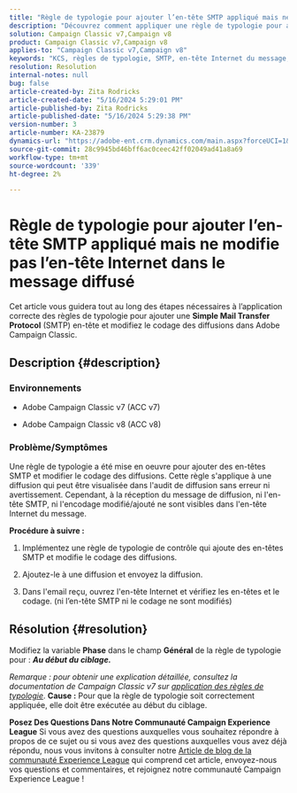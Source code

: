 ```yaml
---
title: "Règle de typologie pour ajouter l’en-tête SMTP appliqué mais ne modifie pas l’en-tête Internet dans le message diffusé"
description: "Découvrez comment appliquer une règle de typologie pour ajouter un en-tête SMTP et modifier le codage des diffusions dans Adobe Campaign Classic."
solution: Campaign Classic v7,Campaign v8
product: Campaign Classic v7,Campaign v8
applies-to: "Campaign Classic v7,Campaign v8"
keywords: "KCS, règles de typologie, SMTP, en-tête Internet du message, ACC v7, ACC v8, Adobe Campaign Classic v7, Adobe Campaign Classic v8, dépannage"
resolution: Resolution
internal-notes: null
bug: false
article-created-by: Zita Rodricks
article-created-date: "5/16/2024 5:29:01 PM"
article-published-by: Zita Rodricks
article-published-date: "5/16/2024 5:29:38 PM"
version-number: 3
article-number: KA-23879
dynamics-url: "https://adobe-ent.crm.dynamics.com/main.aspx?forceUCI=1&pagetype=entityrecord&etn=knowledgearticle&id=89e3efc2-a913-ef11-9f89-6045bd0298d4"
source-git-commit: 28c9945bd46bff6ac0ceec42ff02049ad41a8a69
workflow-type: tm+mt
source-wordcount: '339'
ht-degree: 2%

---
```


# Règle de typologie pour ajouter l’en-tête SMTP appliqué mais ne modifie pas l’en-tête Internet dans le message diffusé


Cet article vous guidera tout au long des étapes nécessaires à l’application correcte des règles de typologie pour ajouter une <b>Simple Mail Transfer Protocol</b> (SMTP) en-tête et modifiez le codage des diffusions dans Adobe Campaign Classic.

## Description {#description}


### <b>Environnements</b>

- Adobe Campaign Classic v7 (ACC v7)


- Adobe Campaign Classic v8 (ACC v8)




### <b>Problème/Symptômes</b>

Une règle de typologie a été mise en oeuvre pour ajouter des en-têtes SMTP et modifier le codage des diffusions. Cette règle s&#39;applique à une diffusion qui peut être visualisée dans l&#39;audit de diffusion sans erreur ni avertissement. Cependant, à la réception du message de diffusion, ni l&#39;en-tête SMTP, ni l&#39;encodage modifié/ajouté ne sont visibles dans l&#39;en-tête Internet du message.

<b>Procédure à suivre :</b>

1. Implémentez une règle de typologie de contrôle qui ajoute des en-têtes SMTP et modifie le codage des diffusions.


2. Ajoutez-le à une diffusion et envoyez la diffusion.


3. Dans l&#39;email reçu, ouvrez l&#39;en-tête Internet et vérifiez les en-têtes et le codage. (ni l’en-tête SMTP ni le codage ne sont modifiés)



## Résolution {#resolution}


Modifiez la variable <b>Phase</b> dans le champ <b>Général</b> de la règle de typologie pour : <b>*Au début du ciblage.</b>*

*Remarque : pour obtenir une explication détaillée, consultez la documentation de Campaign Classic v7 sur [application des règles de typologie](https://experienceleague.adobe.com/docs/campaign-classic/using/orchestrating-campaigns/campaign-optimization/control-rules.html)*.
<b>Cause :</b>
Pour que la règle de typologie soit correctement appliquée, elle doit être exécutée au début du ciblage.


<b>Posez Des Questions Dans Notre Communauté Campaign Experience League</b>
Si vous avez des questions auxquelles vous souhaitez répondre à propos de ce sujet ou si vous avez des questions auxquelles vous avez déjà répondu, nous vous invitons à consulter notre [Article de blog de la communauté Experience League](https://experienceleaguecommunities.adobe.com/t5/adobe-campaign-classic-blogs/introducing-top-kcs-articles-curated-for-your-troubleshooting/bc-p/672426#M132 "Suivez le lien.") qui comprend cet article, envoyez-nous vos questions et commentaires, et rejoignez notre communauté Campaign Experience League !
